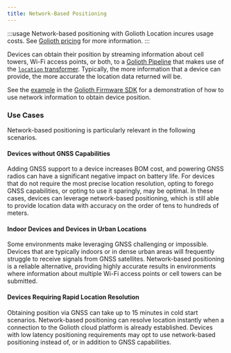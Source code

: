 ```yaml
---
title: Network-Based Positioning
---
```


:::usage
Network-based positioning with Golioth Location incures usage costs. See
[Golioth pricing](https://golioth.io/pricing) for more information.
:::

Devices can obtain their position by streaming information about cell towers,
Wi-Fi access points, or both, to a [Golioth Pipeline](../../data-routing) that
makes use of the [`location`
transformer](../../data-routing/3-transformers/10-location.md). Typically, the
more information that a device can provide, the more accurate the location data
returned will be.

See the
[example](https://github.com/golioth/golioth-firmware-sdk/tree/main/examples/zephyr/location)
in the [Golioth Firmware
SDK](https://docs.golioth.io/firmware/golioth-firmware-sdk) for a demonstration
of how to use network information to obtain device position.

### Use Cases

Network-based positioning is particularly relevant in the following scenarios.

#### Devices without GNSS Capabilities

Adding GNSS support to a device increases BOM cost, and powering GNSS radios can
have a significant negative impact on battery life. For devices that do not
require the most precise location resolution, opting to forego GNSS
capabilities, or opting to use it sparingly, may be optimal. In these cases,
devices can leverage network-based positioning, which is still able to provide
location data with accuracy on the order of tens to hundreds of meters.

#### Indoor Devices and Devices in Urban Locations

Some environments make leveraging GNSS challenging or impossible. Devices that
are typically indoors or in dense urban areas will frequently struggle to
receive signals from GNSS satellites. Network-based positioning is a reliable
alternative, providing highly accurate results in environments where information
about multiple Wi-Fi access points or cell towers can be submitted.

#### Devices Requiring Rapid Location Resolution

Obtaining position via GNSS can take up to 15 minutes in cold start scenarios.
Network-based positioning can resolve location instantly when a connection to
the Golioth cloud platform is already established. Devices with low latency
positioning requirements may opt to use network-based positioning instead of, or
in addition to GNSS capabilities.

